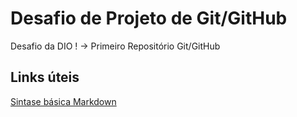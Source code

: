 # Desafio de Projeto de Git/GitHub
Desafio da DIO ! -> Primeiro Repositório Git/GitHub

## Links úteis
[Sintase básica Markdown](https://markdown.net.br/sintaxe-basica/)
